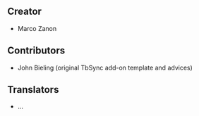 ## Creator
* Marco Zanon

## Contributors
* John Bieling (original TbSync add-on template and advices)

## Translators
* ...


